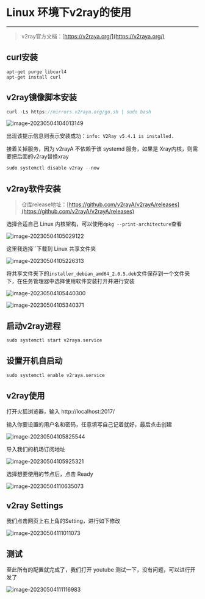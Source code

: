 # Linux 环境下v2ray的使用

---

> v2ray官方文档：[https://v2raya.org/](https://v2raya.org/)

## curl安装

```
apt-get purge libcurl4
apt-get install curl
```

## v2ray镜像脚本安装

```c
curl -Ls https://mirrors.v2raya.org/go.sh | sudo bash
```

![image-20230504104013149](https://raw.githubusercontent.com/kurisaW/picbed/main/img2023/202305041040498.png)

出现该提示信息则表示安装成功：`info: V2Ray v5.4.1 is installed.`

接着关掉服务，因为 v2rayA 不依赖于该 systemd 服务，如果是 Xray内核，则需要把后面的v2ray替换xray

```c
sudo systemctl disable v2ray --now 
```

## v2ray软件安装

> 仓库release地址：[https://github.com/v2rayA/v2rayA/releases](https://github.com/v2rayA/v2rayA/releases)

选择合适自己 Linux 内核架构，可以使用`dpkg --print-architecture`查看

![image-20230504105029122](https://raw.githubusercontent.com/kurisaW/picbed/main/img2023/202305041050162.png)

这里我选择``下载到 Linux 共享文件夹

![image-20230504105226313](https://raw.githubusercontent.com/kurisaW/picbed/main/img2023/202305041052416.png)

将共享文件夹下的`installer_debian_amd64_2.0.5.deb`文件保存到一个文件夹下，在任务管理器中选择使用软件安装打开并进行安装

![image-20230504105440300](https://raw.githubusercontent.com/kurisaW/picbed/main/img2023/202305041054352.png)

![image-20230504105340371](https://raw.githubusercontent.com/kurisaW/picbed/main/img2023/202305041053522.png)

## 启动v2ray进程

```c
sudo systemctl start v2raya.service
```

## 设置开机自启动

```c
sudo systemctl enable v2raya.service
```

## v2ray使用

打开火狐浏览器，输入 http://localhost:2017/

输入你要设置的用户名和密码，任意填写自己记着就好，最后点击创建

![image-20230504105825544](https://raw.githubusercontent.com/kurisaW/picbed/main/img2023/202305041058629.png)

导入我们的机场订阅地址

![image-20230504105925321](https://raw.githubusercontent.com/kurisaW/picbed/main/img2023/202305041100916.png)

选择想要使用的节点后，点击 Ready 

![image-20230504110635073](https://raw.githubusercontent.com/kurisaW/picbed/main/img2023/202305041106172.png)

## v2ray Settings

我们点击网页上右上角的Setting，进行如下修改

![image-20230504111011073](https://raw.githubusercontent.com/kurisaW/picbed/main/img2023/202305041110129.png)

## 测试

至此所有的配置就完成了，我们打开 youtube 测试一下，没有问题，可以进行开发了

![image-20230504111116983](https://raw.githubusercontent.com/kurisaW/picbed/main/img2023/202305041111183.png)